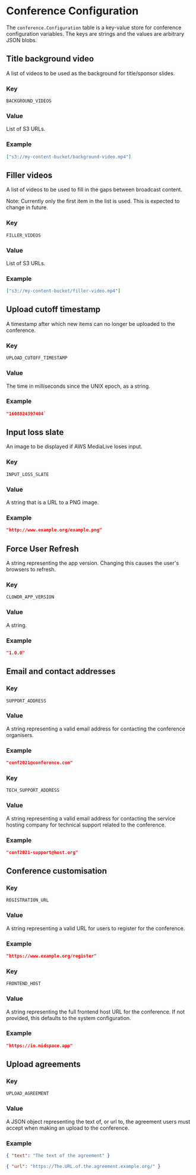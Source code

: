 # Conference Configuration

The `conference.Configuration` table is a key-value store for conference configuration variables. The keys are strings and the values are arbitrary JSON blobs.

## Title background video

A list of videos to be used as the background for title/sponsor slides.

### Key

`BACKGROUND_VIDEOS`

### Value

List of S3 URLs.

### Example

```json
["s3://my-content-bucket/background-video.mp4"]
```

## Filler videos

A list of videos to be used to fill in the gaps between broadcast content.

Note: Currently only the first item in the list is used. This is expected to change in future.

### Key

`FILLER_VIDEOS`

### Value

List of S3 URLs.

### Example

```json
["s3://my-content-bucket/filler-video.mp4"]
```

## Upload cutoff timestamp

A timestamp after which new items can no longer be uploaded to the conference.

### Key

`UPLOAD_CUTOFF_TIMESTAMP`

### Value

The time in milliseconds since the UNIX epoch, as a string.

### Example

```json
"1608824397404`
```

## Input loss slate

An image to be displayed if AWS MediaLive loses input.

### Key

`INPUT_LOSS_SLATE`

### Value

A string that is a URL to a PNG image.

### Example

```json
"http://www.example.org/example.png"
```

## Force User Refresh

A string representing the app version. Changing this causes the user's browsers to refresh.

### Key

`CLOWDR_APP_VERSION`

### Value

A string.

### Example

```json
"1.0.0"
```

## Email and contact addresses

### Key

`SUPPORT_ADDRESS`

### Value

A string representing a valid email address for contacting the conference organisers.

### Example

```json
"conf2021@conference.com"
```

### Key

`TECH_SUPPORT_ADDRESS`

### Value

A string representing a valid email address for contacting the service hosting company for technical support related to the conference.

### Example

```json
"conf2021-support@host.org"
```

## Conference customisation

### Key

`REGISTRATION_URL`

### Value

A string representing a valid URL for users to register for the conference.

### Example

```json
"https://www.example.org/register"
```

### Key

`FRONTEND_HOST`

### Value

A string representing the full frontend host URL for the conference.
If not provided, this defaults to the system configuration.

### Example

```json
"https://in.midspace.app"
```

## Upload agreements

### Key

`UPLOAD_AGREEMENT`

### Value

A JSON object representing the text of, or url to, the agreement users must accept
when making an upload to the conference.

### Example

```json
{ "text": "The text of the agreement" }
```

```json
{ "url": "https://The.URL.of.the.agreement.example.org/" }
```
